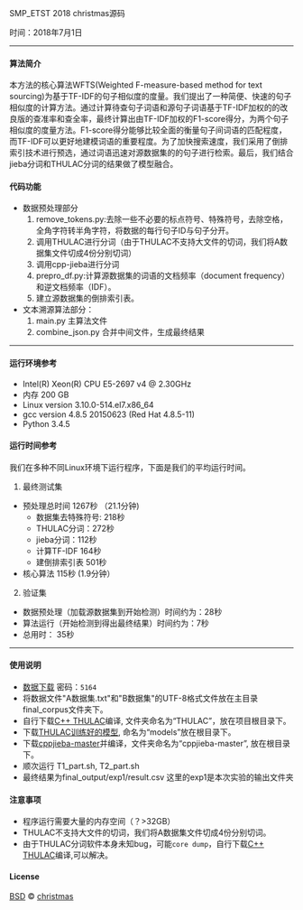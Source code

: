 
SMP_ETST 2018 christmas源码

时间：2018年7月1日

---

#### 算法简介
本方法的核心算法WFTS(Weighted F-measure-based method for text sourcing)为基于TF-IDF的句子相似度的度量。我们提出了一种简便、快速的句子相似度的计算方法。通过计算待查句子词语和源句子词语基于TF-IDF加权的的改良版的查准率和查全率，最终计算出由TF-IDF加权的F1-score得分，为两个句子相似度的度量方法。F1-score得分能够比较全面的衡量句子间词语的匹配程度，而TF-IDF可以更好地建模词语的重要程度。为了加快搜索速度，我们采用了倒排索引技术进行预选，通过词语迅速对源数据集的的句子进行检索。最后，我们结合jieba分词和THULAC分词的结果做了模型融合。




#### 代码功能

- 数据预处理部分
  1. remove_tokens.py:去除一些不必要的标点符号、特殊符号，去除空格，全角字符转半角字符，将数据的每行句子ID与句子分开。
  1. 调用THULAC进行分词（由于THULAC不支持大文件的切词，我们将A数据集文件切成4份分别切词）
  1. 调用cpp-jieba进行分词
  1. prepro_df.py:计算源数据集的词语的文档频率（document frequency）和逆文档频率（IDF）。
  1. 建立源数据集的倒排索引表。
- 文本溯源算法部分：
  1. main.py 主算法文件
  2. combine_json.py 合并中间文件，生成最终结果

---

#### 运行环境参考
- Intel(R) Xeon(R) CPU E5-2697 v4 @ 2.30GHz
- 内存 200 GB
- Linux version 3.10.0-514.el7.x86_64
- gcc version 4.8.5 20150623 (Red Hat 4.8.5-11)
- Python 3.4.5



#### 运行时间参考
我们在多种不同Linux环境下运行程序，下面是我们的平均运行时间。

1. 最终测试集
  - 预处理总时间 1267秒 （21.1分钟)
    - 数据集去特殊符号: 218秒
    - THULAC分词：272秒
    - jieba分词：112秒
    - 计算TF-IDF 164秒
    - 建倒排索引表 501秒
  - 核心算法 115秒 (1.9分钟）
2. 验证集
  - 数据预处理（加载源数据集到开始检测）时间约为：28秒
  - 算法运行（开始检测到得出最终结果）时间约为：7秒
  - 总用时： 35秒

---


#### 使用说明
- [数据下载](https://pan.baidu.com/s/1khlXOI5YZY8-x2tNFVoeUA)  密码：`5164`
- 将数据文件"A数据集.txt"和"B数据集"的UTF-8格式文件放在主目录final_corpus文件夹下。
- 自行下载[C++ THULAC](https://github.com/thunlp/THULAC)编译, 文件夹命名为“THULAC”，放在项目根目录下。
- 下载[THULAC训练好的模型](http://thulac.thunlp.org/message_v1_1), 命名为“models”放在根目录下。
- 下载[cppjieba-master](https://github.com/yanyiwu/cppjieba)并编译，文件夹命名为“cppjieba-master”, 放在根目录下。
- 顺次运行 T1_part.sh, T2_part.sh
- 最终结果为final_output/exp1/result.csv  这里的exp1是本次实验的输出文件夹



#### 注意事项
- 程序运行需要大量的内存空间（？>32GB）
- THULAC不支持大文件的切词，我们将A数据集文件切成4份分别切词。
- 由于THULAC分词软件本身未知bug，可能`core dump`，自行下载[C++ THULAC](https://github.com/thunlp/THULAC)编译,可以解决。




#### License
[BSD]() © [christmas](https://github.com/OnlyChristmas)
